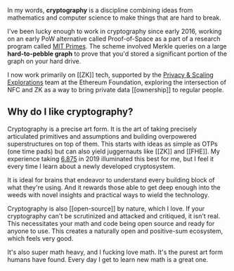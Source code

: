 In my words, **cryptography** is a discipline combining ideas from mathematics and computer science to make things that are hard to break.

I've been lucky enough to work in cryptography since early 2016, working on an early PoW alternative called Proof-of-Space as a part of a research program called [MIT Primes](https://math.mit.edu/research/highschool/primes/index.php). The scheme involved Merkle queries on a large **hard-to-pebble graph** to prove that you'd stored a significant portion of the graph on your hard drive.

I now work primarily on [[ZK]] tech, supported by the [Privacy & Scaling Explorations](https://pse.dev) team at the Ethereum Foundation, exploring the intersection of NFC and ZK as a way to bring private data [[ownership]] to regular people.

## Why do I like cryptography?

Cryptography is a precise art form. It is the art of taking precisely articulated primitives and assumptions and building overpowered superstructures on top of them. This starts with ideas as simple as OTPs (one time pads) but can also yield juggernauts like [[ZK]] and [[FHE]].  My experience taking [6.875](https://mit6875.github.io/fall2021.html) in 2019 illuminated this best for me, but I feel it every time I learn about a newly developed cryptosystem. 

It is ideal for brains that endeavor to understand every building block of what they're using. And it rewards those able to get deep enough into the weeds with novel insights and practical ways to wield the technology.

Cryptography is also [[open-source]] by nature, which I love. If your cryptography can't be scrutinized and attacked and critiqued, it isn't real. This necessitates your math and code being open source and ready for anyone to use. This creates a naturally open and positive-sum ecosystem, which feels very good.

It's also super math heavy, and I fucking love math. It's the purest art form humans have found. Every day I get to learn new math is a great one.
